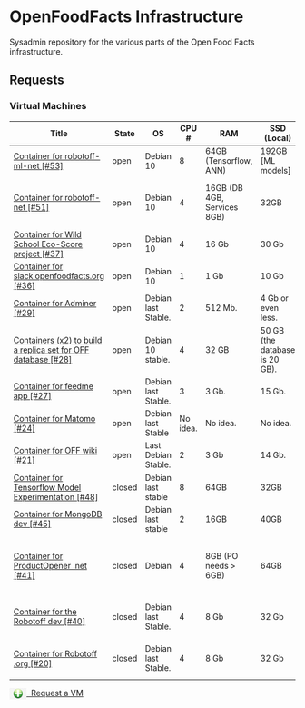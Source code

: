 # OpenFoodFacts Infrastructure
Sysadmin repository for the various parts of the Open Food Facts infrastructure.

## Requests

### Virtual Machines

<!-- VM table -->
|                                                                      Title                                                                      |State |        OS         | CPU #  |            RAM            |         SSD (Local)          |HDD (Remote)|                            Services                            |
|-------------------------------------------------------------------------------------------------------------------------------------------------|------|-------------------|--------|---------------------------|------------------------------|------------|----------------------------------------------------------------|
|<a href=https://github.com/openfoodfacts/openfoodfacts-infrastructure/issues/53>Container for robotoff-ml-net [#53]</a>                          |open  |Debian 10          |       8|64GB (Tensorflow, ANN)     |192GB [ML models]             |100GB       |Tensorflow + ANN + ElasticSearch                                |
|<a href=https://github.com/openfoodfacts/openfoodfacts-infrastructure/issues/51>Container for robotoff-net [#51]</a>                             |open  |Debian 10          |       4|16GB (DB 4GB, Services 8GB)|32GB                          |100GB       |Robotoff API + Schedulers + Workers, PostgreSQL DB              |
|<a href=https://github.com/openfoodfacts/openfoodfacts-infrastructure/issues/37>Container for Wild School Eco-Score project [#37]</a>            |open  |Debian 10          |       4|16 Gb                      |30 Gb                         |0           |MongoDB                                                         |
|<a href=https://github.com/openfoodfacts/openfoodfacts-infrastructure/issues/36>Container for slack.openfoodfacts.org [#36]</a>                  |open  |Debian 10          |       1|1 Gb                       |10 Gb                         |None        |Node.js                                                         |
|<a href=https://github.com/openfoodfacts/openfoodfacts-infrastructure/issues/29>Container for Adminer [#29]</a>                                  |open  |Debian last Stable.|       2|512 Mb.                    |4 Gb or even less.            |0           |Nginx, PHP, Adminer.                                            |
|<a href=https://github.com/openfoodfacts/openfoodfacts-infrastructure/issues/28>Containers (x2) to build a replica set for OFF database [#28]</a>|open  |Debian 10 stable.  |       4|32 GB                      |50 GB (the database is 20 GB).|0           |Mongodb.                                                        |
|<a href=https://github.com/openfoodfacts/openfoodfacts-infrastructure/issues/27>Container for feedme app [#27]</a>                               |open  |Debian last Stable.|       3|3 Gb.                      |15 Gb.                        |0           |PostgreSQL, Node.js, Nginx.                                     |
|<a href=https://github.com/openfoodfacts/openfoodfacts-infrastructure/issues/24>Container for Matomo [#24]</a>                                   |open  |Debian last Stable |No idea.|No idea.                   |No idea.                      |No idea.    |LAMP                                                            |
|<a href=https://github.com/openfoodfacts/openfoodfacts-infrastructure/issues/21>Container for OFF wiki [#21]</a>                                 |open  |Last Debian Stable.|       2|3 Gb                       |14 Gb.                        |14 Gb       |Apache, PHP, MySQL, Mediawiki.                                  |
|<a href=https://github.com/openfoodfacts/openfoodfacts-infrastructure/issues/48>Container for Tensorflow Model Experimentation [#48]</a>         |closed|Debian last stable |       8|64GB                       |32GB                          |0GB         |Tensorflow experiments                                          |
|<a href=https://github.com/openfoodfacts/openfoodfacts-infrastructure/issues/45>Container for MongoDB dev [#45]</a>                              |closed|Debian last stable |       2|16GB                       |40GB                          |            |MongoDB running in Docker                                       |
|<a href=https://github.com/openfoodfacts/openfoodfacts-infrastructure/issues/41>Container for ProductOpener .net [#41]</a>                       |closed|Debian             |       4|8GB (PO needs > 6GB)       |64GB                          |64GB        |ProductOpener frontend + backend, MongoDB, PostgreSQL, Memcached|
|<a href=https://github.com/openfoodfacts/openfoodfacts-infrastructure/issues/40>Container for the Robotoff dev [#40]</a>                         |closed|Debian last Stable.|       4|8 Gb                       |32 Gb                         |100 Gb      |robotoff, elastic search, tensorflow, postgresql                |
|<a href=https://github.com/openfoodfacts/openfoodfacts-infrastructure/issues/20>Container for Robotoff .org [#20]</a>                            |closed|Debian last Stable.|       4|8 Gb                       |32 Gb                         |100 Gb      |robotoff, elastic search, tensorflow, postgresql                |
<!-- VM table -->

<a href="https://github.com/openfoodfacts/openfoodfacts-infrastructure/issues/new?assignees=cquest&labels=container&template=vm-template.md&title="><img src="./scripts/add.png" style="background: transparent; vertical-align: middle" width="30"/>&nbsp;&nbsp;Request a VM</img></a>
